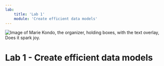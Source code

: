 ```yaml
---
lab:
    title: 'Lab 1'
    module: 'Create efficient data models'
---
```


![Image of Marie Kondo, the organizer, holding boxes, with the text overlay, Does it spark joy.](https://github.com/shannonlindsay/WitchesGuide/assets/77289548/076a9fcd-071a-44b7-982f-41aaa077acfa)


# Lab 1 - Create efficient data models

